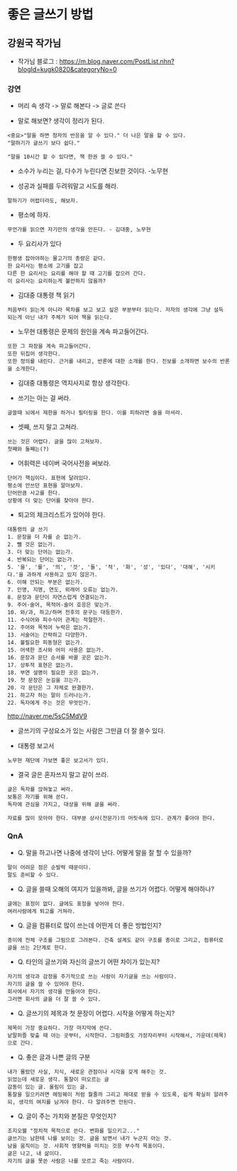 # 좋은 글쓰기 방법 
## 강원국 작가님
* 작가님 블로그 : https://m.blog.naver.com/PostList.nhn?blogId=kugk0820&categoryNo=0

### 강연
* 머리 속 생각 -> 말로 해본다 -> 글로 쓴다

* 말로 해보면? 생각이 정리가 된다. 
```
<중요>"말을 하면 청자의 반응을 알 수 있다." 더 나은 말을 할 수 있다. 
"말하기가 글쓰기 보다 쉽다."
  
"말을 10시간 할 수 있다면, 책 한권 쓸 수 있다."
```

* 소수가 누리는 걸, 다수가 누린다면 진보한 것이다. -노무현

* 성공과 실패를 두려워말고 시도를 해라. 
```
말하기가 어렵더라도, 해보자.
```

* 평소에 하자.
```
무언가를 읽으면 자기만의 생각을 만든다. - 김대중, 노무현
```

* 두 요리사가 있다
```
한평생 잡아야하는 물고기의 총량은 같다.
한 요리사는 평소에 고기를 잡고
다른 한 요리사는 요리를 해야 할 때 고기를 잡으러 간다.
이 요리사는 요리하는게 불안하지 않을까?
```

* 김대중 대통령 책 읽기
```
처음부터 읽는게 아니라 목차를 보고 보고 싶은 부분부터 읽는다. 저자의 생각에 그냥 설득 되는게 아닌 내가 주체가 되어 책을 읽는다.
```

* 노무현 대통령은 문제의 원인을 계속 파고들어간다.
```
또한 그 파장을 계속 파고들어간다.
또한 뒤집어 생각한다.
또한 정의를 내린다. 근거를 내리고, 반론에 대한 소개를 한다. 진보를 소개하면 보수의 반론을 소개한다.
```

* 김대중 대통령은 역지사지로 항상 생각한다.

* 쓰기는 아는 걸 써라.
```
글쓸때 뇌에서 제한을 하거나 필터링을 한다. 이를 피하려면 술을 마셔라.
```

* 셋째, 쓰지 말고 고쳐라.
```
쓰는 것은 어렵다. 글을 많이 고쳐보자.
첫째와 둘째는(?)
```

* 어휘력은 네이버 국어사전을 써보라.
```
단어가 핵심이다. 표현에 달려있다.
평소에 안쓰던 표현을 알아보자.
단어만큼 사고를 한다.
상황에 더 맞는 단어를 찾아야 한다.
```

* 퇴고의 체크리스트가 있어야 한다.
```
대통령의 글 쓰기
1. 문장을 더 자를 순 없는가.
2. 뺄 것은 없는가.
3. 더 맞는 단어는 없는가.
4. 반복되는 단어는 없는가.
5. '을', '를', '의', '것', '들', '적', '화', '성', '있다', '대해', '시키다.'을 과하게 사용하고 있지 않은가.
6. 이해 안되는 부분은 없는가.
7. 인명, 지명, 연도, 외래어 오류는 없는가.
8. 문장과 문단이 자연스럽게 연결되는가.
9. 주어-술어, 목적어-술어 호응은 맞는가.
10. 와/과, 하고/하며 전후의 문구는 대등한가.
11. 수식어와 피수식어 관계는 적절한가.
12. 주어와 목적어 누락은 없는가.
13. 서술어는 간략하고 다양한가.
14. 불필요한 피동형은 없는가. 
15. 어색한 조사와 어미 사용은 없는가.
16. 문장과 문단 순서를 바꿀 곳은 없는가. 
17. 상투적 표현은 없는가.
18. 부연 설명이 필요한 곳은 없는가.
19. 첫 문장은 눈길을 끄는가.
20. 각 문단은 그 자체로 완결한가.
21. 하고자 하는 말이 드러나는가.
22. 독자에게 주는 것은 무엇인가.
```
http://naver.me/5sC5MdV9

* 글쓰기의 구성요소가 있는 사람은 그만큼 더 잘 쓸수 있다.

* 대통령 보고서 
```
노무현 재단에 가보면 좋은 보고서가 있다.
```

* 결국 글은 혼자쓰지 말고 같이 쓰라.
```
글은 독자를 앉혀놓고 써라.
보통은 자기를 위해 쓴다.
독자에 관심을 가지고, 대상을 위해 글을 써라.

자료를 많이 모아야 한다. 대부분 상사(전문가)의 머릿속에 있다. 관계가 좋아야 한다. 
```

### QnA
* Q. 말을 하고나면 나중에 생각이 난다. 어떻게 말을 잘 할 수 있을까?
```
말이 어려운 점은 순발력 때문이다.
말도 준비할 수 있다.
```

* Q. 글을 쓸때 오해의 여지가 있을까봐, 글을 쓰기가 어렵다. 어떻게 해야하나?
```
글에는 표정이 없다. 글에도 표정을 넣어야 한다.
여러사람에게 퇴고를 거쳐라.
```

* Q. 글을 컴퓨터로 많이 쓰는데 어떤게 더 좋은 방법인지?
```
종이에 전체 구조를 그림으로 그려본다. 건축 설계도 같이 구조를 종이로 그리고, 컴퓨터로 글을 쓰는 2단계로 한다.
```

* Q. 타인의 글쓰기와 자신의 글쓰기 어떤 차이가 있는지?
```
자기의 생각과 감정을 주기적으로 쓰는 사람이 자기글을 쓰는 사람이다. 
자기의 글을 쓸 수 있어야 한다.
회사에서 자기의 생각을 만들어야 한다. 
그러면 회사의 글을 더 잘 쓸 수 있다.
```

* Q. 글쓰기의 제목과 첫 문장이 어렵다. 시작을 어떻게 하는지?
```
제목이 가장 중요하다. 가장 마지막에 쓴다.
낱말퍼즐 맞출 때 아는 곳부터, 시작한다. 그림퍼즐도 가장자리부터 시작해서, 가운데(제목)으로 간다. 
```

* Q. 좋은 글과 나쁜 글의 구분
```
내가 몰랐던 사실, 지식, 새로운 관점이나 시각을 갖게 해주는 것.
읽었는데 새로운 생각. 통찰이 떠오르는 글
감동이 있는 글. 울림이 있는 글.
통찰을 일으키려면 헤밍웨이 처럼 뭘줄까 그리고 제대로 받을 수 있도록, 쉽게 확실히 알려주되, 생각의 여지를 남겨야 한다. 다 알려주면 안된다. 
```

* Q. 글이 주는 가치와 본질은 무엇인지?
```
조지오웰 "정치적 목적으로 쓴다. 변화를 일으키고..." 
글쓰기는 남한테 나를 보이는 것. 글을 보면서 내가 누군지 아는 것. 
남을 움직이는 것. 사회적 영향력을 미치는 것응 부수적 목표이다.
글은 나고, 내 삶이다. 
자기의 글을 못쓴 사람은 나를 모르고 죽는 사람이다.
```
